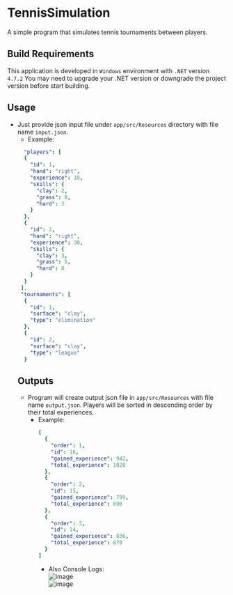 # TennisSimulation
A simple program that simulates tennis tournaments between players.
## Build Requirements
This application is developed in `Windows` environment with `.NET` version `4.7.2` You may need to upgrade your .NET version or downgrade the project version before start building.
## Usage 
+ Just provide json input file under `app/src/Resources` directory with file name `input.json`.
  + Example:  
  ```yaml
    "players": [
    {
      "id": 1,
      "hand": "right",
      "experience": 10,
      "skills": {
        "clay": 2,
        "grass": 8,
        "hard": 3
      }   
    },
    {
      "id": 2,
      "hand": "right",
      "experience": 30,
      "skills": {
        "clay": 3,
        "grass": 5,
        "hard": 8
      }    
    }
   ],
   "tournaments": [
    {
      "id": 1,
      "surface": "clay",
      "type": "elimination"
    },
    {
      "id": 2,
      "surface": "clay",
      "type": "league"
    }
  ````
  ## Outputs
  + Program will create output json file in `app/src/Resources` with file name `output.json`. Players will be sorted in descending order by their total experiences.
    + Example:
      ```yaml
      [
        {
          "order": 1,
          "id": 16,
          "gained_experience": 942,
          "total_experience": 1020
        },
        {
          "order": 2,
          "id": 15,
          "gained_experience": 799,
          "total_experience": 890
        },
        {
          "order": 3,
          "id": 14,
          "gained_experience": 836,
          "total_experience": 870
        }
      ]
      ```
      + Also Console Logs:  
      ![image](https://cdn.discordapp.com/attachments/640134171456569376/942684266129657956/console2.jpg)  
      ![image](https://cdn.discordapp.com/attachments/640134171456569376/942684265936736316/console1.jpg)
